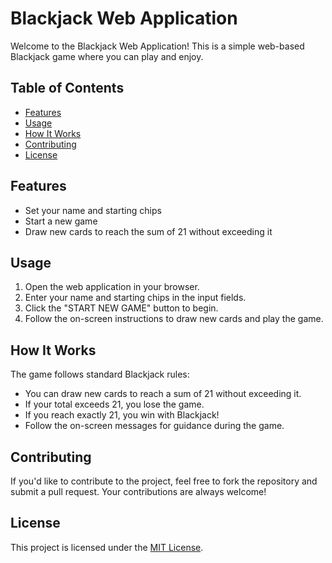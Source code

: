 # Blackjack Web Application

Welcome to the Blackjack Web Application! This is a simple web-based Blackjack game where you can play and enjoy.

## Table of Contents

-   [Features](#features)
-   [Usage](#usage)
-   [How It Works](#how-it-works)
-   [Contributing](#contributing)
-   [License](#license)

## Features

-   Set your name and starting chips
-   Start a new game
-   Draw new cards to reach the sum of 21 without exceeding it

## Usage

1. Open the web application in your browser.
2. Enter your name and starting chips in the input fields.
3. Click the "START NEW GAME" button to begin.
4. Follow the on-screen instructions to draw new cards and play the game.

## How It Works

The game follows standard Blackjack rules:

-   You can draw new cards to reach a sum of 21 without exceeding it.
-   If your total exceeds 21, you lose the game.
-   If you reach exactly 21, you win with Blackjack!
-   Follow the on-screen messages for guidance during the game.

## Contributing

If you'd like to contribute to the project, feel free to fork the repository and submit a pull request. Your contributions are always welcome!

## License

This project is licensed under the [MIT License](LICENSE).
